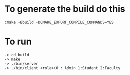 
# To generate the build do this
    cmake -Bbuild -DCMAKE_EXPORT_COMPILE_COMMANDS=YES
# To run 
    -> cd build
    -> make
    -> ./bin/server
    -> ./bin/client <role>(0 : Admin 1:Student 2:Faculty

